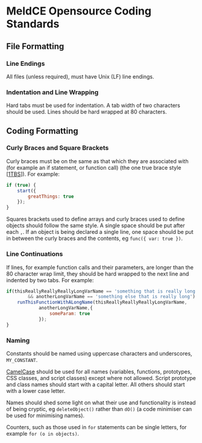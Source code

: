 # MeldCE Opensource Coding Standards

## File Formatting

### Line Endings
All files (unless required), must have Unix (LF) line endings.

### Indentation and Line Wrapping
Hard tabs must be used for indentation. A tab width of two characters should be
used. Lines should be hard wrapped at 80 characters.

## Coding Formatting

### Curly Braces and Square Brackets
Curly braces must be on the same as that which they are associated with (for
example an if statement, or function call) (the one true brace style
[[1TBS](https://en.wikipedia.org/wiki/Indent_style#Variant:_1TBS)]). 
For example:
```javascript
if (true) {
	start({
		greatThings: true
	});
}
```
Squares brackets used to define arrays and curly braces used to define objects
should follow the same style. A single space should be put after each `,`.
If an object is being declared a single line, one space should be put in
between the curly braces and the contents, eg `func({ var: true })`.

### Line Continuations
If lines, for example function calls and their parameters, are longer than the
80 character wrap limit, they should be hard wrapped to the next line and
indented by two tabs.
For example:
```javascript
if(thisReallyReallyReallyLongVarName == 'something that is really long'
		&& anotherLongVarName == 'something else that is really long') {
	runThisFunctionWithALongName(thisReallyReallyReallyLongVarName,
			anotherLongVarName,{
				someParam: true
			});
}
```

### Naming
Constants should be named using uppercase characters and underscores,
`MY_CONSTANT`.

[CamelCase](https://en.wikipedia.org/wiki/CamelCase) should be used for all
names (variables, functions, prototypes, CSS classes, and script classes)
except where not allowed. Script prototype and class names should start with
a capital letter. All others should start with a lower case letter.

Names should shed some light on what their use and functionality is instead of
being cryptic, eg `deleteObject()` rather than `dO()` (a code minimiser can be
used for minimising names).

Counters, such as those used in `for` statements can be single letters, for
example `for (o in objects)`.

